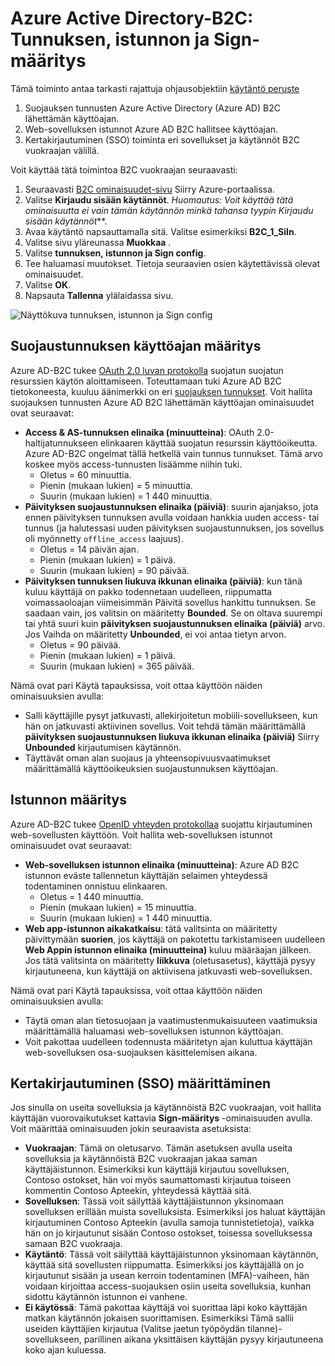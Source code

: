 <properties
    pageTitle="Azure Active Directory-B2C: Tunnuksen, istunnon ja Sign-määritys | Microsoft Azure"
    description="Tunnuksen, istunnon ja yksittäisen Sign määrittäminen Azure Active Directory-B2C"
    services="active-directory-b2c"
    documentationCenter=""
    authors="swkrish"
    manager="mbaldwin"
    editor="bryanla"/>

<tags
    ms.service="active-directory-b2c"
    ms.workload="identity"
    ms.tgt_pltfrm="na"
    ms.devlang="na"
    ms.topic="article"
    ms.date="07/24/2016"
    ms.author="swkrish"/>

# <a name="azure-active-directory-b2c-token-session-and-single-sign-on-configuration"></a>Azure Active Directory-B2C: Tunnuksen, istunnon ja Sign-määritys

Tämä toiminto antaa tarkasti rajattuja ohjausobjektiin [käytäntö peruste](active-directory-b2c-reference-policies.md)
 
1. Suojauksen tunnusten Azure Active Directory (Azure AD) B2C lähettämän käyttöajan.
2. Web-sovelluksen istunnot Azure AD B2C hallitsee käyttöajan.
3. Kertakirjautuminen (SSO) toiminta eri sovellukset ja käytännöt B2C vuokraajan välillä.

Voit käyttää tätä toimintoa B2C vuokraajan seuraavasti:

1. Seuraavasti [B2C ominaisuudet-sivu](active-directory-b2c-app-registration.md#navigate-to-the-b2c-features-blade) Siirry Azure-portaalissa.
2. Valitse **Kirjaudu sisään käytännöt**. *Huomautus: Voit käyttää tätä ominaisuutta ei vain tämän käytännön minkä tahansa tyypin* *Kirjaudu sisään käytännöt***.
3. Avaa käytäntö napsauttamalla sitä. Valitse esimerkiksi **B2C_1_SiIn**.
4. Valitse sivu yläreunassa **Muokkaa** .
5. Valitse **tunnuksen, istunnon ja Sign config**.
6. Tee haluamasi muutokset. Tietoja seuraavien osien käytettävissä olevat ominaisuudet.
7. Valitse **OK**.
8. Napsauta **Tallenna** ylälaidassa sivu.

![Näyttökuva tunnuksen, istunnon ja Sign config](./media/active-directory-b2c-token-session-sso/token-session-sso.png)

## <a name="token-lifetimes-configuration"></a>Suojaustunnuksen käyttöajan määritys

Azure AD-B2C tukee [OAuth 2.0 luvan protokolla](active-directory-b2c-reference-protocols.md) suojatun suojatun resurssien käytön aloittamiseen. Toteuttamaan tuki Azure AD B2C tietokoneesta, kuuluu äänimerkki on eri [suojauksen tunnukset](active-directory-b2c-reference-tokens.md). Voit hallita suojauksen tunnusten Azure AD B2C lähettämän käyttöajan ominaisuudet ovat seuraavat:

- **Access & AS-tunnuksen elinaika (minuutteina)**: OAuth 2.0-haltijatunnukseen elinkaaren käyttää suojatun resurssin käyttöoikeutta. Azure AD-B2C ongelmat tällä hetkellä vain tunnus tunnukset. Tämä arvo koskee myös access-tunnusten lisäämme niihin tuki.
   - Oletus = 60 minuuttia.
   - Pienin (mukaan lukien) = 5 minuuttia.
   - Suurin (mukaan lukien) = 1 440 minuuttia.
- **Päivityksen suojaustunnuksen elinaika (päiviä)**: suurin ajanjakso, jota ennen päivityksen tunnuksen avulla voidaan hankkia uuden access- tai tunnus (ja halutessasi uuden päivityksen suojaustunnuksen, jos sovellus oli myönnetty `offline_access` laajuus).
   - Oletus = 14 päivän ajan.
   - Pienin (mukaan lukien) = 1 päivä.
   - Suurin (mukaan lukien) = 90 päivää.
- **Päivityksen tunnuksen liukuva ikkunan elinaika (päiviä)**: kun tänä kuluu käyttäjä on pakko todennetaan uudelleen, riippumatta voimassaoloajan viimeisimmän Päivitä sovellus hankittu tunnuksen. Se saadaan vain, jos valitsin on määritetty **Bounded**. Se on oltava suurempi tai yhtä suuri kuin **päivityksen suojaustunnuksen elinaika (päiviä)** arvo. Jos Vaihda on määritetty **Unbounded**, ei voi antaa tietyn arvon.
   - Oletus = 90 päivää.
   - Pienin (mukaan lukien) = 1 päivä.
   - Suurin (mukaan lukien) = 365 päivää.

Nämä ovat pari Käytä tapauksissa, voit ottaa käyttöön näiden ominaisuuksien avulla:

- Salli käyttäjille pysyt jatkuvasti, allekirjoitetun mobiili-sovellukseen, kun hän on jatkuvasti aktiivinen sovellus. Voit tehdä tämän määrittämällä **päivityksen suojaustunnuksen liukuva ikkunan elinaika (päiviä)** Siirry **Unbounded** kirjautumisen käytännön.
- Täyttävät oman alan suojaus ja yhteensopivuusvaatimukset määrittämällä käyttöoikeuksien suojaustunnuksen käyttöajan.

## <a name="session-configuration"></a>Istunnon määritys

Azure AD-B2C tukee [OpenID yhteyden protokollaa](active-directory-b2c-reference-oidc.md) suojattu kirjautuminen web-sovellusten käyttöön. Voit hallita web-sovelluksen istunnot ominaisuudet ovat seuraavat:

- **Web-sovelluksen istunnon elinaika (minuutteina)**: Azure AD B2C istunnon eväste tallennetun käyttäjän selaimen yhteydessä todentaminen onnistuu elinkaaren.
   - Oletus = 1 440 minuuttia.
   - Pienin (mukaan lukien) = 15 minuuttia.
   - Suurin (mukaan lukien) = 1 440 minuuttia.
- **Web app-istunnon aikakatkaisu**: tätä valitsinta on määritetty päivittymään **suorien**, jos käyttäjä on pakotettu tarkistamiseen uudelleen **Web Appin istunnon elinaika (minuutteina)** kuluu määräajan jälkeen. Jos tätä valitsinta on määritetty **liikkuva** (oletusasetus), käyttäjä pysyy kirjautuneena, kun käyttäjä on aktiivisena jatkuvasti web-sovelluksen.

Nämä ovat pari Käytä tapauksissa, voit ottaa käyttöön näiden ominaisuuksien avulla:

- Täytä oman alan tietosuojaan ja vaatimustenmukaisuuteen vaatimuksia määrittämällä haluamasi web-sovelluksen istunnon käyttöajan.
- Voit pakottaa uudelleen todennusta määritetyn ajan kuluttua käyttäjän web-sovelluksen osa-suojauksen käsittelemisen aikana. 

## <a name="single-sign-on-sso-configuration"></a>Kertakirjautuminen (SSO) määrittäminen

Jos sinulla on useita sovelluksia ja käytännöistä B2C vuokraajan, voit hallita käyttäjän vuorovaikutukset kattavia **Sign-määritys** -ominaisuuden avulla. Voit määrittää ominaisuuden jokin seuraavista asetuksista:

- **Vuokraajan**: Tämä on oletusarvo. Tämän asetuksen avulla useita sovelluksia ja käytännöistä B2C vuokraajan jakaa saman käyttäjäistunnon. Esimerkiksi kun käyttäjä kirjautuu sovelluksen, Contoso ostokset, hän voi myös saumattomasti kirjautua toiseen kommentin Contoso Apteekin, yhteydessä käyttää sitä.
- **Sovelluksen**: Tässä voit säilyttää käyttäjäistunnon yksinomaan sovelluksen erillään muista sovelluksista. Esimerkiksi jos haluat käyttäjän kirjautuminen Contoso Apteekin (avulla samoja tunnistetietoja), vaikka hän on jo kirjautunut sisään Contoso ostokset, toisessa sovelluksessa samaan B2C vuokraaja. 
- **Käytäntö**: Tässä voit säilyttää käyttäjäistunnon yksinomaan käytännön, käyttää sitä sovellusten riippumatta. Esimerkiksi jos käyttäjällä on jo kirjautunut sisään ja usean kerroin todentaminen (MFA)-vaiheen, hän voidaan kirjoittaa access-suojauksen osiin useita sovelluksia, kunhan sidottu käytännön istunnon ei vanhene.
- **Ei käytössä**: Tämä pakottaa käyttäjä voi suorittaa läpi koko käyttäjän matkan käytännön jokaisen suorittamisen. Esimerkiksi Tämä sallii useiden käyttäjien kirjautua (Valitse jaetun työpöydän tilanne)-sovellukseen, parillinen aikana yksittäisen käyttäjän pysyy kirjautuneena koko ajan kuluessa.
